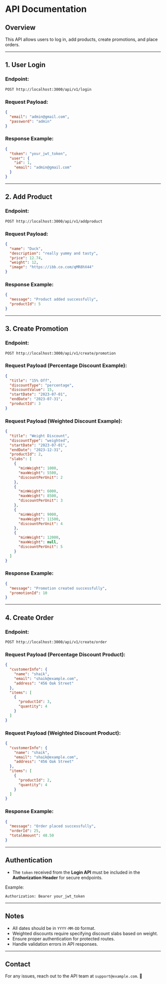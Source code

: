 # API Documentation

## Overview
This API allows users to log in, add products, create promotions, and place orders.

---

## **1. User Login**
### **Endpoint:**
`POST http://localhost:3000/api/v1/login`

### **Request Payload:**
```json
{
  "email": "admin@gmail.com",
  "password": "admin"
}
```

### **Response Example:**
```json
{
  "token": "your_jwt_token",
  "user": {
    "id": 1,
    "email": "admin@gmail.com"
  }
}
```

---

## **2. Add Product**
### **Endpoint:**
`POST http://localhost:3000/api/v1/addproduct`

### **Request Payload:**
```json
{
  "name": "Duck",
  "description": "really yummy and tasty",
  "price": 12.74,
  "weight": 12,
  "image": "https://ibb.co.com/qMR8hX44"
}
```

### **Response Example:**
```json
{
  "message": "Product added successfully",
  "productId": 5
}
```

---

## **3. Create Promotion**
### **Endpoint:**
`POST http://localhost:3000/api/v1/create/promotion`

### **Request Payload (Percentage Discount Example):**
```json
{
  "title": "15% Off",
  "discountType": "percentage",
  "discountValue": 15,
  "startDate": "2023-07-01",
  "endDate": "2023-07-31",
  "productId": 3
}
```

### **Request Payload (Weighted Discount Example):**
```json
{
  "title": "Weight Discount",
  "discountType": "weighted",
  "startDate": "2023-07-01",
  "endDate": "2023-12-31",
  "productId": 2,            
  "slabs": [
    {
      "minWeight": 1000,
      "maxWeight": 5500,
      "discountPerUnit": 2
    },
    {
      "minWeight": 6000,
      "maxWeight": 8500,
      "discountPerUnit": 3
    },
    {
      "minWeight": 9000,
      "maxWeight": 11500,
      "discountPerUnit": 4
    },
    {
      "minWeight": 12000,
      "maxWeight": null,
      "discountPerUnit": 5
    }
  ]
}
```

### **Response Example:**
```json
{
  "message": "Promotion created successfully",
  "promotionId": 10
}
```

---

## **4. Create Order**
### **Endpoint:**
`POST http://localhost:3000/api/v1/create/order`

### **Request Payload (Percentage Discount Product):**
```json
{
  "customerInfo": {
    "name": "shaik",
    "email": "shaik@example.com",
    "address": "456 Oak Street"
  },
  "items": [
    {
      "productId": 3,
      "quantity": 4
    }
  ]
}
```

### **Request Payload (Weighted Discount Product):**
```json
{
  "customerInfo": {
    "name": "shaik",
    "email": "shaik@example.com",
    "address": "456 Oak Street"
  },
  "items": [
    {
      "productId": 2,
      "quantity": 4
    }
  ]
}
```

### **Response Example:**
```json
{
  "message": "Order placed successfully",
  "orderId": 25,
  "totalAmount": 48.50
}
```

---

## **Authentication**
- The `token` received from the **Login API** must be included in the **Authorization Header** for secure endpoints.
  
Example:
```text
Authorization: Bearer your_jwt_token
```

---

## **Notes**
- All dates should be in `YYYY-MM-DD` format.
- Weighted discounts require specifying discount slabs based on weight.
- Ensure proper authentication for protected routes.
- Handle validation errors in API responses.

---

## **Contact**
For any issues, reach out to the API team at `support@example.com`. 🚀

